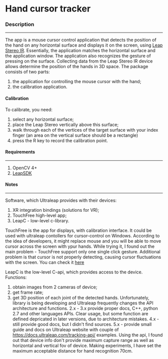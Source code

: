 # Hand cursor tracker
### Description
----
The app is a mouse cursor control application that detects the position of the hand on any horizontal surface and displays it on the screen, using [Leap Stereo IR](https://www.ultraleap.com/product/stereo-ir-170/). Essentially, the application matches the horizontal surface and the application window. The application also recognizes the gesture of pressing on the surface. Collecting data from the Leap Stereo IR device allows determine the position of the hands in 3D space. The package consists of two parts: 
1) the application for controlling the mouse cursor with the hand; 
2) the calibration application. 
#### Calibration
To calibrate, you need:
1) select any horizontal surface;
2) place the Leap Stereo vertically above this surface;
3) walk through each of the vertices of the target surface with your index finger (an area on the vertical surface should be a rectangle)
4) press the R key to record the calibration point.
#### Requirements
----
1. OpenCV 4+
2. [LeapSDK](https://developer.leapmotion.com/tracking-software-download)
#### Notes
----
Software, which Ultraleap provides with their devices:
1) XR integration bindings (solutions for VR);
2) TouchFree high-level app;
3) LeapC - low-level c-library.

TouchFree is the app for displays, with calibration interface. It could be used with ultraleap contollers for cursor-control on Windows. According to the idea of developers, it might replace mouse and you will be able to move cursor across the screen with ypur hands.
While trying it, I found out the main problem - TouchFree support only one single click gesture. Additional problem is that cursor 
is not properly detecting, causing cursor fluctuations with the screen.
You can check it [here](https://developer.leapmotion.com/?_gl=1*awh1qy*_ga*MTc2ODQ1MzA2MS4xNjgyMzM2MDUx*_ga_5G8B19JLWG*MTY4Mjg1MTQ2OC4xMy4xLjE2ODI4NTI4MDEuNTguMC4w#)

LeapC is the low-level C-api, which provides access to the device. 
Functions:
1) obtain images from 2 cameras of device;
2) get frame rate;
3) get 3D position of each joint of the detected hands.
Unfortunately, library is being developing and Ultraleap frequently changes the API architecture and functions. 
2.x - 3.x provide proper docs, C++, python 2.7 and other languages APIs. Clear usage, but some function are defined depricated 
in later versions, due to architecture mistakes.
4.x - still provide good docs, but I didn't find sources.
5.x - provide small guide and docs on Ultraleap website with couple of https://docs.ultraleap.com/tracking-api/ examples.
Using the api, I found out that device info don't provide maximum capture range as well as horizontal and vertical fov of device.
Making experiments, I have set the maximum acceptable distance for hand recognition 70cm.